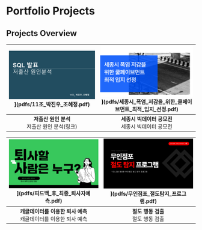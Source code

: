 # Portfolio Projects

## Projects Overview

| ![SQL_표지](SQL_표지.png)](pdfs/11조_박진우_조혜정.pdf) | ![Project 2 Thumbnail](공모전_표지.png)](pdfs/세종시_폭염_저감을_위한_쿨페이브먼트_최적_입지_선정.pdf) |
|:---------------------------------------:|:---------------------------------------:|
| **저출산 원인 분석**<br>저출산 원인 분석(링크) | **세종시 빅데이터 공모전**<br>세종시 빅데이터 공모전 |

| ![Project 3 Thumbnail](퇴사예측_표지.png)](pdfs/피드백_후_최종_퇴사자예측.pdf) | ![Project 4 Thumbnail](절도탐지_표지.png)](pdfs/무인점포_절도탐지_프로그램.pdf) |
|:---------------------------------------:|:---------------------------------------:|
| **캐글데이터를 이용한 퇴사 예측**<br>캐글데이터를 이용한 퇴사 예측 | **절도 행동 검출**<br>절도 행동 검출 |
